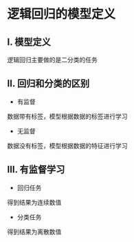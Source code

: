 # 逻辑回归的模型定义

## Ⅰ. 模型定义

逻辑回归主要做的是二分类的任务

## Ⅱ. 回归和分类的区别

- 有监督

数据带有标签，模型根据数据的标签进行学习

- 无监督

数据没有标签，模型根据数据的特征进行学习

## Ⅲ. 有监督学习

- 回归任务

得到结果为连续数值

- 分类任务

得到结果为离散数值

